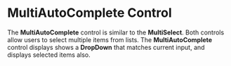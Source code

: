 MultiAutoComplete Control
=================

The __MultiAutoComplete__ control is similar to the __MultiSelect__. Both controls allow users to select multiple items from lists. The __MultiAutoComplete__ control displays shows a __DropDown__ that matches current input, and displays selected items also. 

